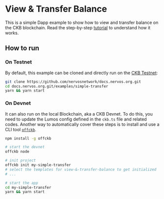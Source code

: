 # View & Transfer Balance

This is a simple Dapp example to show how to view and transfer balance on the CKB blockchain. Read the step-by-step [tutorial](https://nervos-ckb-docs-git-develop-v2-cryptape.vercel.app/docs/dapp/view-and-transfer-balance) to understand how it works.

## How to run

### On Testnet

By default, this example can be cloned and directly run on the [CKB Testnet](https://pudge.explorer.nervos.org/):

```sh
git clone https://github.com/nervosnetwork/docs.nervos.org.git
cd docs.nervos.org.git/examples/simple-transfer
yarn && yarn start
```

### On Devnet

It can also run on the local Blockchain, aka a CKB Devnet. To do this, you need to update the Lumos config defined in the `ckb.ts` file and related codes. Another way to automatically cover these steps is to install and use a CLI tool [`offckb`](https://github.com/RetricSu/offckb).

```sh
npm install -g offckb

# start the devnet
offckb node 

# init project
offckb init my-simple-transfer
# select the templates for view-&-transfer-balance to get initialized
# ...

# start the app
cd my-simple-transfer
yarn && yarn start
```
